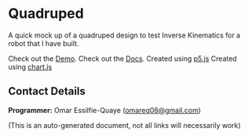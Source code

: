 # Quadruped

A quick mock up of a quadruped design to test Inverse Kinematics for a robot
that I have built.

Check out the [Demo](https://omareq.github.io/quadruped).
Check out the [Docs](https://omareq.github.io/quadruped/docs).
Created using [p5.js](https://p5js.org/)
Created using [chart.js](https://chartjs.org/)

## Contact Details
__Programmer:__ Omar Essilfie-Quaye (omareq08@gmail.com)


(This is an auto-generated document, not all links will necessarily work)
